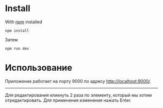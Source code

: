 Install
===
With [npm](https://www.npmjs.com/) installed
```
npm install
```
Затем
```
npm run dev
```

Использование
===
Приложение работает на порту 9000 по адресу [http://localhost:9000/](http://localhost:9000/).
***
Для редактирования кликнуть 2 раза по элементу, который мы хотим отредактировать. Для применения изменения нажать Enter.
